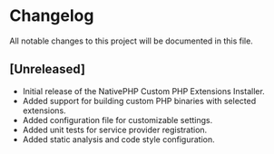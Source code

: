 # Changelog

All notable changes to this project will be documented in this file.

## [Unreleased]
- Initial release of the NativePHP Custom PHP Extensions Installer.
- Added support for building custom PHP binaries with selected extensions.
- Added configuration file for customizable settings.
- Added unit tests for service provider registration.
- Added static analysis and code style configuration.